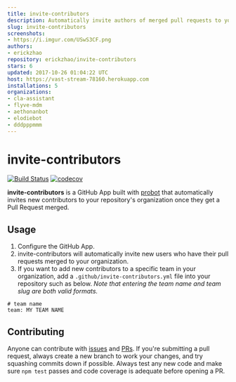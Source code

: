 ```yaml
---
title: invite-contributors
description: Automatically invite authors of merged pull requests to your organization
slug: invite-contributors
screenshots:
- https://i.imgur.com/USwS3CF.png
authors:
- erickzhao
repository: erickzhao/invite-contributors
stars: 6
updated: 2017-10-26 01:04:22 UTC
host: https://vast-stream-78160.herokuapp.com
installations: 5
organizations:
- cla-assistant
- flyve-mdm
- aethonanbot
- elodiebot
- dddpppmmm
---
```


# invite-contributors

[![Build Status](https://api.travis-ci.org/erickzhao/invite-contributors.svg?branch=master)](https://travis-ci.org/erickzhao/invite-contributors) [![codecov](https://codecov.io/gh/erickzhao/invite-contributors/branch/master/graph/badge.svg)](https://codecov.io/gh/erickzhao/invite-contributors)

**invite-contributors** is a GitHub App built with [probot](https://github.com/probot/probot) that automatically invites new contributors to your repository's organization once they get a Pull Request merged.

## Usage

1. Configure the GitHub App.
2. invite-contributors will automatically invite new users who have their pull requests merged to your organization.
3. If you want to add new contributors to a specific team in your organization, add a `.github/invite-contributors.yml` file into your repository such as below. *Note that entering the team name and team slug are both valid formats.*
```
# team name
team: MY TEAM NAME
```

## Contributing

Anyone can contribute with [issues](https://github.com/erickzhao/invite-contributors/issues) and [PRs](https://github.com/erickzhao/invite-contributors/pulls). If you're submitting a pull request, always create a new branch to work your changes, and try squashing commits down if possible. Always test any new code and make sure `npm test` passes and code coverage is adequate before opening a PR.
